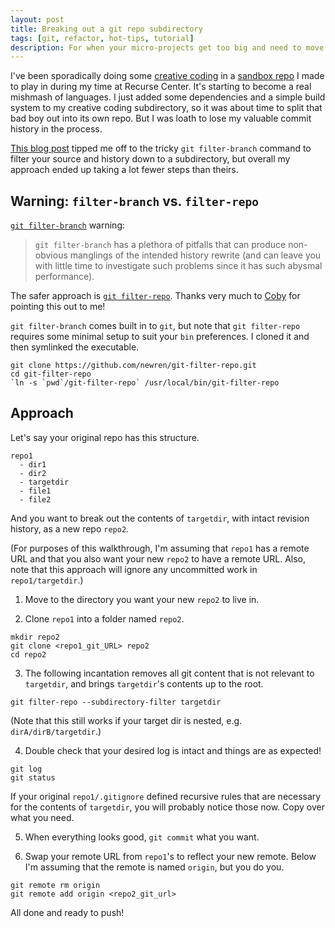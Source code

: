```yaml
---
layout: post
title: Breaking out a git repo subdirectory
tags: [git, refactor, hot-tips, tutorial]
description: For when your micro-projects get too big and need to move into their own repo!
---
```


I've been sporadically doing some [creative coding](https://rfong.github.io/creative-coding-p5) in a [sandbox repo](https://github.com/rfong/rc-sandbox) I made to play in during my time at Recurse Center. It's starting to become a real mishmash of languages. I just added some dependencies and a simple build system to my creative coding subdirectory, so it was about time to split that bad boy out into its own repo. But I was loath to lose my valuable commit history in the process.

[This blog post](http://tuxdiary.com/2015/08/13/move-subdir-new-git-repo-preserve-history/) tipped me off to the tricky `git filter-branch` command to filter your source and history down to a subdirectory, but overall my approach ended up taking a lot fewer steps than theirs.

## Warning: `filter-branch` vs. `filter-repo`

[`git filter-branch`](https://git-scm.com/docs/git-filter-branch#_warning) warning:
> `git filter-branch` has a plethora of pitfalls that can produce non-obvious manglings of the intended history rewrite (and can leave you with little time to investigate such problems since it has such abysmal performance).

The safer approach is [`git filter-repo`](https://github.com/newren/git-filter-repo/). Thanks very much to [Coby](https://github.com/acobster) for pointing this out to me!

`git filter-branch` comes built in to `git`, but note that `git filter-repo` requires some minimal setup to suit your `bin` preferences. I cloned it and then symlinked the executable.
```
git clone https://github.com/newren/git-filter-repo.git
cd git-filter-repo
`ln -s `pwd`/git-filter-repo` /usr/local/bin/git-filter-repo
```

## Approach

Let's say your original repo has this structure.
```
repo1
  - dir1
  - dir2
  - targetdir
  - file1
  - file2
```

And you want to break out the contents of `targetdir`, with intact revision history, as a new repo `repo2`.

(For purposes of this walkthrough, I'm assuming that `repo1` has a remote URL and that you also want your new `repo2` to have a remote URL. Also, note that this approach will ignore any uncommitted work in `repo1/targetdir`.)

1. Move to the directory you want your new `repo2` to live in.

2. Clone `repo1` into a folder named `repo2`.
```
mkdir repo2
git clone <repo1_git_URL> repo2
cd repo2
```

3. The following incantation removes all git content that is not relevant to `targetdir`, and brings `targetdir`'s contents up to the root.
```
git filter-repo --subdirectory-filter targetdir
```
(Note that this still works if your target dir is nested, e.g. `dirA/dirB/targetdir`.)

4. Double check that your desired log is intact and things are as expected!
```
git log
git status
```
If your original `repo1/.gitignore` defined recursive rules that are necessary for the contents of `targetdir`, you will probably notice those now. Copy over what you need.

5. When everything looks good, `git commit` what you want.

6. Swap your remote URL from `repo1`'s to reflect your new remote. Below I'm assuming that the remote is named `origin`, but you do you.
```
git remote rm origin
git remote add origin <repo2_git_url>
```

All done and ready to push!
